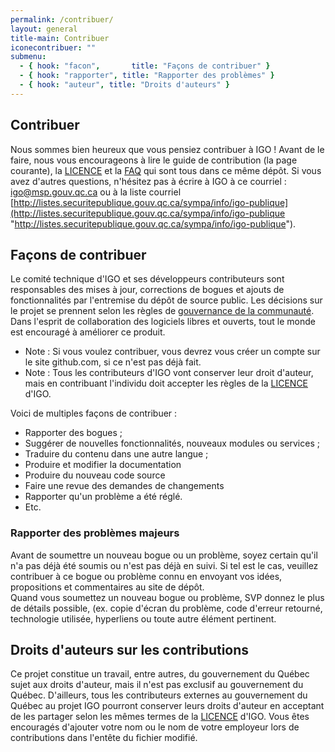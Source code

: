 ```yaml
---
permalink: /contribuer/
layout: general
title-main: Contribuer
iconecontribuer: ""
submenu:
  - { hook: "facon",       title: "Façons de contribuer" }
  - { hook: "rapporter", title: "Rapporter des problèmes" }
  - { hook: "auteur", title: "Droits d'auteurs" }
---
```



## Contribuer 
Nous sommes bien heureux que vous pensiez contribuer à IGO !
Avant de le faire, nous vous encourageons à lire le guide de contribution (la page courante), la [LICENCE](/site-web/LICENCE.txt) et la [FAQ](/site-web/faq/) qui sont tous dans ce même dépôt.
Si vous avez d'autres questions, n'hésitez pas à écrire à IGO à ce courriel : <igo@msp.gouv.qc.ca> ou à la liste courriel [http://listes.securitepublique.gouv.qc.ca/sympa/info/igo-publique](http://listes.securitepublique.gouv.qc.ca/sympa/info/igo-publique "http://listes.securitepublique.gouv.qc.ca/sympa/info/igo-publique").

<a id="facon" name="facon"></a>
## Façons de contribuer [<span class="octicon octicon-link"></span>](#facon)
Le comité technique d'IGO et ses développeurs contributeurs sont responsables des mises à jour, corrections de bogues et ajouts de fonctionnalités par l'entremise du dépôt de source public.
Les décisions sur le projet se prennent selon les règles de  [gouvernance de la communauté](/site-web/communaute).
Dans l'esprit de collaboration des logiciels libres et ouverts, tout le monde est encouragé à améliorer ce produit.
* Note : Si vous voulez contribuer, vous devrez vous créer un compte sur le site github.com, si ce n'est pas déjà fait.
* Note : Tous les contributeurs d'IGO vont conserver leur droit d'auteur, mais en contribuant l'individu doit accepter les règles de la [LICENCE](/site-web/LICENCE.txt) d'IGO.

Voici de multiples façons de contribuer :
- Rapporter des bogues ;
- Suggérer de nouvelles fonctionnalités, nouveaux modules ou services ;
- Traduire du contenu dans une autre langue ;
- Produire et modifier la documentation
- Produire du nouveau code source
- Faire une revue des demandes de changements
- Rapporter qu'un problème a été réglé.
- Etc.

<a id="rapporter" name="rapporter"></a>
### Rapporter des problèmes majeurs [<span class="octicon octicon-link"></span>](#rapporter)
Avant de soumettre un nouveau bogue ou un problème, soyez certain qu'il n'a pas déjà été soumis ou n'est pas déjà en suivi. Si tel est le cas, veuillez contribuer à ce bogue ou problème connu en envoyant vos idées, propositions et commentaires au site de dépôt.  
Quand vous soumettez un nouveau bogue ou problème, SVP donnez le plus de détails possible, (ex. copie d'écran du problème, code d'erreur retourné, technologie utilisée, hyperliens ou toute autre élément pertinent.  


<a id="auteur" name="auteur"></a>
## Droits d'auteurs sur les contributions [<span class="octicon octicon-link"></span>](#auteur)
Ce projet constitue un travail, entre autres, du gouvernement du Québec sujet aux droits d'auteur, mais il n'est pas exclusif au gouvernement du Québec. 
D'ailleurs, tous les contributeurs externes au gouvernement du Québec au projet IGO pourront conserver leurs droits d'auteur en acceptant de les partager selon les mêmes termes de la [LICENCE](/site-web/LICENCE.txt) d'IGO. Vous êtes encouragés d'ajouter votre nom ou le nom de votre employeur lors de contributions dans l'entête du fichier modifié.
